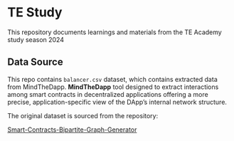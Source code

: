 # TE Study

This repository documents learnings and materials from the TE Academy study season 2024

## Data Source

This repo contains `balancer.csv` dataset, which contains extracted data from MindTheDapp. 
**MindTheDapp** tool designed to extract interactions among smart contracts in decentralized applications offering a more precise, application-specific view of the DApp’s internal network structure.

The original dataset is sourced from the repository:

[Smart-Contracts-Bipartite-Graph-Generator](https://github.com/giacomofi/Smart-Contracts-Bipartite-Graph-Generator/tree/master/csvs)
